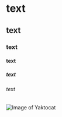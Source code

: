 # text
## text
### text
#### text
##### text
###### text
![Image of Yaktocat](https://octodex.github.com/images/yaktocat.png)
